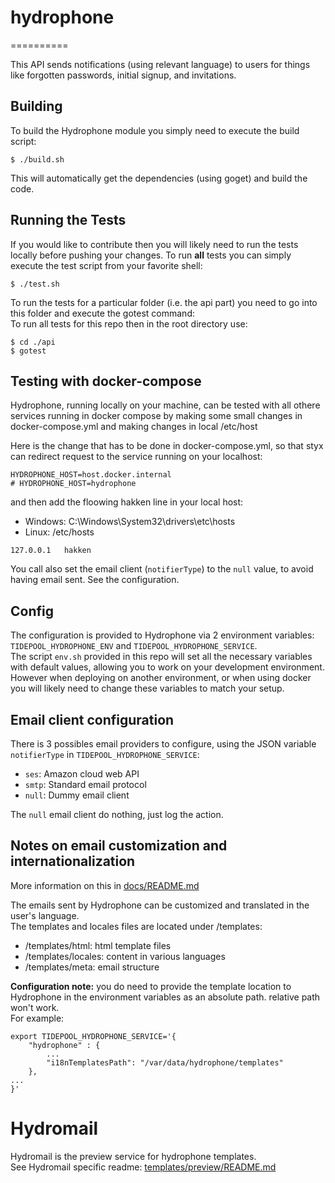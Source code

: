 # hydrophone
==========

This API sends notifications (using relevant language) to users for things like forgotten passwords, initial signup, and invitations.  

## Building
To build the Hydrophone module you simply need to execute the build script:  

```
$ ./build.sh
```
This will automatically get the dependencies (using goget) and build the code. 


## Running the Tests
If you would like to contribute then you will likely need to run the tests locally before pushing your changes. 
To run **all** tests you can simply execute the test script from your favorite shell:

`$ ./test.sh`  

To run the tests for a particular folder (i.e. the api part) you need to go into this folder and execute the gotest command:  
To run all tests for this repo then in the root directory use:

```
$ cd ./api
$ gotest
```

## Testing with docker-compose 

Hydrophone, running locally on your machine, can be tested with all othere services running in docker compose by making some small changes in docker-compose.yml and making changes in local /etc/host

Here is the change that has to be done in docker-compose.yml, so that styx can redirect request to the service running on your localhost: 
```
HYDROPHONE_HOST=host.docker.internal
# HYDROPHONE_HOST=hydrophone
```

and then add the floowing hakken line in your local host:
- Windows: C:\Windows\System32\drivers\etc\hosts
- Linux: /etc/hosts

```
127.0.0.1   hakken
```

You call also set the email client (`notifierType`) to the `null` value, to avoid having email sent. See the configuration.

## Config
The configuration is provided to Hydrophone via 2 environment variables: `TIDEPOOL_HYDROPHONE_ENV` and `TIDEPOOL_HYDROPHONE_SERVICE`.  
The script `env.sh` provided in this repo will set all the necessary variables with default values, allowing you to work on your development environment. However when deploying on another environment, or when using docker you will likely need to change these variables to match your setup.  

## Email client configuration
There is 3 possibles email providers to configure, using the JSON variable `notifierType` in `TIDEPOOL_HYDROPHONE_SERVICE`:
- `ses`: Amazon cloud web API
- `smtp`: Standard email protocol
- `null`: Dummy email client

The `null` email client do nothing, just log the action.

## Notes on email customization and internationalization
More information on this in [docs/README.md](docs/README.md)

The emails sent by Hydrophone can be customized and translated in the user's language.  
The templates and locales files are located under /templates:
* /templates/html: html template files
* /templates/locales: content in various languages
* /templates/meta: email structure

**Configuration note:** you do need to provide the template location to Hydrophone in the environment variables as an absolute path. relative path won't work.  
For example:  
```
export TIDEPOOL_HYDROPHONE_SERVICE='{
    "hydrophone" : {
        ...
        "i18nTemplatesPath": "/var/data/hydrophone/templates"
    },
...
}'
```

# Hydromail
Hydromail is the preview service for hydrophone templates.  
See Hydromail specific readme: [templates/preview/README.md](templates/preview/README.md)
